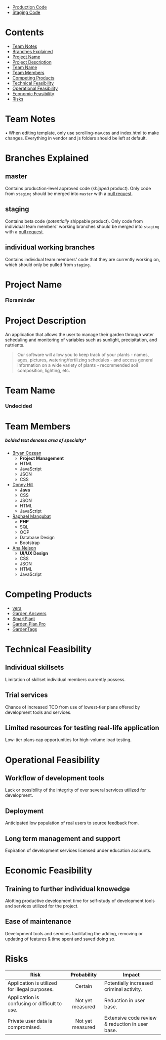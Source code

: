 - [Production Code](http://floraminder.company/production/)
- [Staging Code](http://floraminder.company/staging/)

# Contents
* [Team Notes](https://github.com/nelanab/planttracker#team-notes)
* [Branches Explained](https://github.com/nelanab/planttracker#branches-explained)
* [Project Name](https://github.com/nelanab/planttracker#project-name)
* [Project Description](https://github.com/nelanab/planttracker#project-description)
* [Team Name](https://github.com/nelanab/planttracker#team-name)
* [Team Members](https://github.com/nelanab/planttracker#team-members)
* [Competing Products](https://github.com/nelanab/planttracker#competing-products)
* [Technical Feasibility](https://github.com/nelanab/planttracker#technical-feasibility)
* [Operational Feasibility](https://github.com/nelanab/planttracker#operational-feasibility)
* [Economic Feasibility](https://github.com/nelanab/planttracker#economic-feasibility)
* [Risks](https://github.com/nelanab/planttracker#risks)

# Team Notes
• When editing template, only use scrolling-nav.css and index.html to make changes. Everything in vendor and js folders should be left at default.

# Branches Explained
## master
Contains production-level approved code (_shipped_ product). Only code from `staging` should be merged into `master` with a [pull request](https://github.com/nelanab/planttracker/compare/master...staging?expand=1).
## staging
Contains beta code (_potentially_ shippable product). Only code from individual team members' working branches should be merged into `staging` with a [pull request](https://github.com/nelanab/planttracker/compare/staging...).
## individual working branches
Contains individual team members' code that they are currently working on, which should only be pulled from `staging`.

# Project Name
### Floraminder

# Project Description
An application that allows the user to manage their garden through water scheduling and monitoring of variables such as sunlight, precipitation, and nutrients.
> Our software will allow you to keep track of your plants - names, ages, pictures, watering/fertilizing schedules - and access general information on a wide variety of plants - recommended soil composition, lighting, etc.

# Team Name
### Undecided

# Team Members
##### bolded text denotes area of specialty*
* [Bryan Cozean](https://github.com/cozean)
    * **Project Management**
    * HTML
    * JavaScript
    * JSON
    * CSS
* [Donny Hill](https://github.com/FlameDiffusion)
    * **Java**
    * CSS
    * JSON
    * HTML
    * JavaScript
* [Raphael Mangubat](https://github.com/raphkris)
    * **PHP**
    * SQL
    * OOP
    * Database Design
    * Bootstrap
* [Ana Nelson](https://github.com/nelanab)
    * **UI/UX Design**
    * CSS
    * JSON
    * HTML
    * JavaScript

# Competing Products
* [vera](veraplantcareapp.com)
* [Garden Answers](gardenanswers.com)
* [SmartPlant](smartplantapp.com)
* [Garden Plan Pro](gardenplanpro.com)
* [GardenTags](gardentags.com)

# Technical Feasibility
## Individual skillsets
Limitation of skillset individual members currently possess.
## Trial services
Chance of increased TCO from use of lowest-tier plans offered by development tools and services.
## Limited resources for testing real-life application
Low-tier plans cap opportunities for high-volume load testing.

# Operational Feasibility
## Workflow of development tools
Lack or possibility of the integrity of over several services utilized for development.
## Deployment
Anticipated low population of real users to source feedback from.
## Long term management and support
Expiration of development services licensed under education accounts.

# Economic Feasibility
## Training to further individual knowedge
Alotting productive development time for self-study of development tools and services utilized for the project.
## Ease of maintenance
Development tools and services facilitating the adding, removing or updating of features & time spent and saved doing so.

# Risks
Risk | Probability | Impact
-|:-:|-
Application is utilized for illegal purposes. | Certain | Potentially increased criminal activity.
Application is confusing or difficult to use. | Not yet measured | Reduction in user base.
Private user data is compromised. | Not yet measured | Extensive code review & reduction in user base.